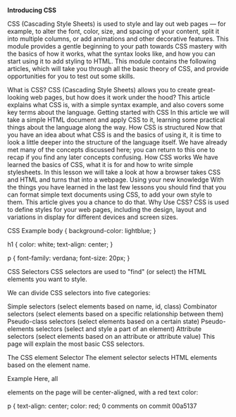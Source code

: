 **Introducing CSS**

CSS (Cascading Style Sheets) is used to style and lay out web pages — for example, to alter the font, color, size, and spacing of your content, split it into multiple columns, or add animations and other decorative features. This module provides a gentle beginning to your path towards CSS mastery with the basics of how it works, what the syntax looks like, and how you can start using it to add styling to HTML.
This module contains the following articles, which will take you through all the basic theory of CSS, and provide opportunities for you to test out some skills.

What is CSS?
CSS (Cascading Style Sheets) allows you to create great-looking web pages, but how does it work under the hood? This article explains what CSS is, with a simple syntax example, and also covers some key terms about the language.
Getting started with CSS
In this article we will take a simple HTML document and apply CSS to it, learning some practical things about the language along the way.
How CSS is structured
Now that you have an idea about what CSS is and the basics of using it, it is time to look a little deeper into the structure of the language itself. We have already met many of the concepts discussed here; you can return to this one to recap if you find any later concepts confusing.
How CSS works
We have learned the basics of CSS, what it is for and how to write simple stylesheets. In this lesson we will take a look at how a browser takes CSS and HTML and turns that into a webpage.
Using your new knowledge
With the things you have learned in the last few lessons you should find that you can format simple text documents using CSS, to add your own style to them. This article gives you a chance to do that.
Why Use CSS?
CSS is used to define styles for your web pages, including the design, layout and variations in display for different devices and screen sizes.

CSS Example
body {
  background-color: lightblue;
}

h1 {
  color: white;
  text-align: center;
}

p {
  font-family: verdana;
  font-size: 20px;
}

CSS Selectors
CSS selectors are used to "find" (or select) the HTML elements you want to style.

We can divide CSS selectors into five categories:

Simple selectors (select elements based on name, id, class)
Combinator selectors (select elements based on a specific relationship between them)
Pseudo-class selectors (select elements based on a certain state)
Pseudo-elements selectors (select and style a part of an element)
Attribute selectors (select elements based on an attribute or attribute value)
This page will explain the most basic CSS selectors.

The CSS element Selector
The element selector selects HTML elements based on the element name.

Example
Here, all <p> elements on the page will be center-aligned, with a red text color: 

p {
  text-align: center;
  color: red; 
0 comments on commit 00a5137